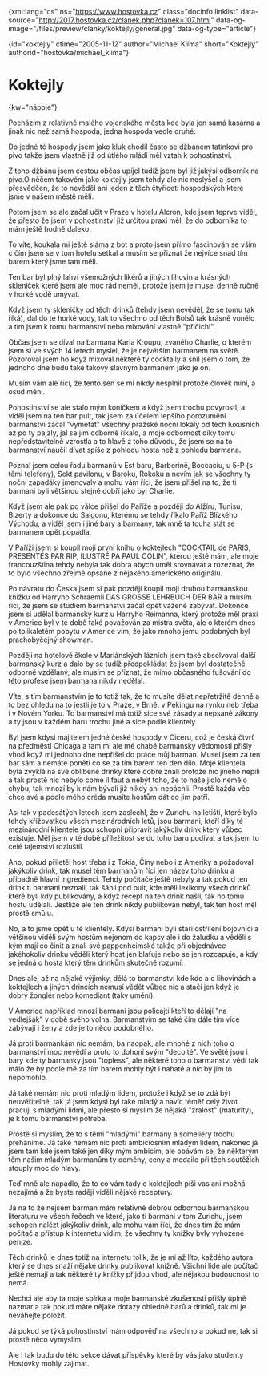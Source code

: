 
{xml:lang="cs" ns="https://www.hostovka.cz" class="docinfo linklist" data-source="http://2017.hostovka.cz/clanek.php?clanek=107.html" data-og-image="/files/preview/clanky/koktejly/general.jpg" data-og-type="article"}

{id="koktejly" ctime="2005-11-12" author="Michael Klíma" short="Koktejly" authorid="hostovka/michael_klima"}

# Koktejly

{kw="nápoje"}

Pocházím z relativně malého vojenského města kde byla jen samá kasárna a jinak nic než samá hospoda, jedna hospoda vedle druhé.

Do jedné té hospody jsem jako kluk chodil často se džbánem tatínkovi pro pivo takže jsem vlastně již od útlého mládí měl vztah k pohostinství.

Z toho džbánu jsem cestou občas upíjel tudíž jsem byl již jakýsi odborník na pivo.O něčem takovém jako koktejly jsem tehdy ale nic neslyšel a jsem přesvědčen, že to nevěděl ani jeden z těch čtyřiceti hospodských které jsme v našem městě měli.

Potom jsem se ale začal učit v Praze v hotelu Alcron, kde jsem teprve viděl, že přesto že jsem v pohostinství již určitou praxi měl, že do odborníka to mám ještě hodně daleko.

To víte, koukala mi ještě sláma z bot a proto jsem přímo fascinován se vším c čím jsem se v tom hotelu setkal a musím se přiznat že nejvíce snad tím barem který jsme tam měli.

Ten bar byl plný lahví všemožných likérů a jiných lihovin a krásných skleniček které jsem ale moc rád neměl, protože jsem je musel denně ručně v horké vodě umývat.

Když jsem ty skleničky od těch drinků (tehdy jsem nevěděl, že se tomu tak říká), dal do té horké vody, tak to všechno od těch Bolsů tak krásně vonělo a tím jsem k tomu barmanství nebo mixování vlastně "přičichl".

Občas jsem se díval na barmana Karla Kroupu, zvaného Charlie, o kterém jsem si ve svých 14 letech myslel, že je největším barmanem na světě. Pozoroval jsem ho když mixoval některé ty cocktaily a snil jsem o tom, že jednoho dne budu také takový slavným barmanem jako je on.

Musím vám ale říci, že tento sen se mi nikdy nesplnil protože člověk míní, a osud mění.

Pohostinství se ale stalo mým koníčkem a když jsem trochu povyrostl, a viděl jsem na ten bar pult, tak jsem za účelem lepšího porozumění barmanství začal "vymetat" všechny pražské noční lokály od těch luxusních až po ty pajzly, jal se jim odborně říkalo, a moje odbornost díky tomu nepředstavitelně vzrostla a to hlavě z toho důvodu, že jsem se na to barmanství naučil dívat spíše z pohledu hosta než z pohledu barmana.

Poznal jsem celou řadu barmanů v Est baru, Barberině, Boccaciu, u 5-P (s těmi telefony), Sekt pavilonu, v Baroku, Rokoku a nevím jak se všechny ty noční zapadáky jmenovaly a mohu vám říci, že jsem přišel na to, že ti barmani byli většinou stejně dobří jako byl Charlie.

Když jsem ale pak po válce přišel do Paříže a později do Alžíru, Tunisu, Bizerty a dokonce do Saigonu, kterému se tehdy říkalo Paříž Blízkého Východu, a viděl jsem i jiné bary a barmany, tak mně ta touha stát se barmanem opět popadla.

V Paříži jsem si koupil moji první knihu o koktejlech "COCKTAIL de PARIS, PRESENTÉS PAR RIP, ILUSTRÉ PA PAUL COLIN", kterou ještě mám, ale moje francouzština tehdy nebyla tak dobrá abych uměl srovnávat a rozeznat, že to bylo všechno zřejmě opsané z nějakého amerického originálu.

Po návratu do Česka jsem si pak později koupil moji druhou barmanskou knížku od Harryho Schraemli DAS GROSSE LEHRBUCH DER BAR a musím říci, že jsem se studiem barmanství začal opět váženě zabývat. Dokonce jsem si udělal barmanský kurz u Harryho Reimanna, který protože měl praxi v Americe byl v té době také považován za mistra světa, ale o kterém dnes po tolikaletém pobytu v Americe vím, že jako mnoho jemu podobných byl prachobyčejný showman.

Později na hotelové škole v Mariánských lázních jsem také absolvoval další barmanský kurz a dalo by se tudíž předpokládat že jsem byl dostatečně odborně vzdělaný, ale musím se přiznat, že mimo občasného fušování do této profese jsem barmana nikdy nedělal.

Víte, s tím barmanstvím je to totiž tak, že to musíte dělat nepřetržitě denně a to bez ohledu na to jestli je to v Praze, v Brně, v Pekingu na rynku neb třeba i v Novém Yorku. To barmanství má totiž sice své zásady a nepsané zákony a ty jsou v každém baru trochu jiné a sice podle klientely.

Byl jsem kdysi majitelem jedné české hospody v Ciceru, což je česká čtvrť na předměstí Chicaga a tam mi ale mé chabé barmanský vědomosti přišly vhod když mi jednoho dne nepřišel do práce můj barman. Musel jsem za ten bar sám a nemáte ponětí co se za tím barem ten den dílo. Moje klientela byla zvyklá na své oblíbené drinky které dobře znali protože nic jiného nepili a tak prostě nic nebylo come il faut a nebýt toho, že to naše jídlo nemělo chybu, tak mnozí by k nám bývali již nikdy ani nepáchli. Prostě každá věc chce své a podle mého créda musíte hostům dát co jim patří.

Asi tak v padesátých letech jsem zaslechl, že v Zurichu na letišti, které bylo tehdy křižovatkou všech mezinárodních letů, jsou barmani, kteří díky té mezinárodní klientele jsou schopni připravit jakýkoliv drink který vůbec existuje. Měl jsem v té době příležitost se do toho baru podívat a tak jsem to celé tajemství rozluštil.

Ano, pokud přiletěl host třeba i z Tokia, Číny nebo i z Ameriky a požadoval jakýkoliv drink, tak musel těm barmanům říci jen název toho drinku a případně hlavní ingredienci. Tehdy počítače ještě nebyly a tak pokud ten drink ti barmani neznali, tak šáhli pod pult, kde měli lexikony všech drinků které byli kdy publikovány, a když recept na ten drink našli, tak ho tomu hostu udělali. Jestliže ale ten drink nikdy publikován nebyl, tak ten host měl prostě smůlu.

No, a to jsme opět u té klientely. Kdysi barmani byli staří ostřílení bojovníci a většinou viděli svým hostům nejenom do kapsy ale i do žaludku a věděli s kým mají co činit a znali své pappenheimské takže při objednávce jakéhokoliv drinku věděli který host jen blafuje nebo se jen rozcapuje, a kdy se jedná o hosta který těm drinkům skutečně rozumí.

Dnes ale, až na nějaké výjimky, dělá to barmanství kde kdo a o lihovinách a koktejlech a jiných drincích nemusí vědět vůbec nic a stačí jen když je dobrý žonglér nebo komediant (taky umění).

V Americe například mnozí barmani jsou policajti kteří to dělají "na vedlejšák" v době svého volna. Barmanstvím se také čím dále tím více zabývají i ženy a zde je to něco podobného.

Já proti barmankám nic nemám, ba naopak, ale mnohé z nich toho o barmanství moc nevědí a proto to dohoní svým "decolté". Ve světě jsou i bary kde ty barmanky jsou "topless", ale některé toho o barmanství vědí tak málo že by podle mě za tím barem mohly být i nahaté a nic by jim to nepomohlo.

Já také nemám nic proti mladým lidem, protože i když se to zdá být neuvěřitelné, tak já jsem kdysi byl také mladý a navíc téměř celý život pracuji s mladými lidmi, ale přesto si myslím že nějaká "zralost" (maturity), je k tomu barmanství potřeba.

Prostě si myslím, že to s těmi "mladými" barmany a someliéry trochu přeháníme. Já také nemám nic proti ambiciosním mladým lidem, nakonec já jsem tam kde jsem také jen díky mým ambicím, ale obávám se, že některým těm našim mladým barmanům ty odměny, ceny a medaile při těch soutěžích stouply moc do hlavy.

Teď mně ale napadlo, že to co vám tady o koktejlech píši vas ani možná nezajímá a že byste raději viděli nějaké receptury.

Já na to že nejsem barman mám relativně dobrou odbornou barmanskou literaturu ve všech řečech ve které, jako ti barmani v tom Zurichu, jsem schopen nalézt jakýkoliv drink, ale mohu vám říci, že dnes tím že mám počítač a přístup k internetu vidím, že všechny ty knížky byly vyhozené peníze.

Těch drinků je dnes totiž na internetu tolik, že je mi až líto, každého autora který se dnes snaží nějaké drinky publikovat knižně. Všichni lidé ale počítač ještě nemají a tak některé ty knížky přijdou vhod, ale nějakou budoucnost to nemá.

Nechci ale aby ta moje sbírka a moje barmanské zkušenosti přišly úplně nazmar a tak pokud máte nějaké dotazy ohledně barů a drinků, tak mi je neváhejte položit.

Já pokud se týká pohostinství mám odpověď na všechno a pokud ne, tak si prostě něco vymyslím.

Ale i tak budu do této sekce dávat příspěvky které by vás jako studenty Hostovky mohly zajímat.

